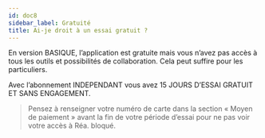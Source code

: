 ```yaml
---
id: doc8
sidebar_label: Gratuité
title: Ai-je droit à un essai gratuit ?
---
```



En version BASIQUE, l’application est gratuite mais vous n’avez pas accès à tous les outils et possibilités de collaboration. Cela peut suffire pour les particuliers.

Avec l’abonnement INDEPENDANT vous avez 15 JOURS D’ESSAI GRATUIT ET SANS ENGAGEMENT.

> Pensez à renseigner votre numéro de carte dans la section « Moyen de paiement » avant la fin de votre période d’essai pour ne pas voir votre accès à Réa. bloqué.
